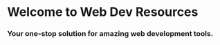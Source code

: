<h1>Welcome to Web Dev Resources</h1>
<h3>Your one-stop solution for amazing web development tools.</h3>
